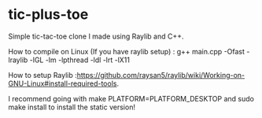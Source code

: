 # tic-plus-toe
Simple tic-tac-toe clone I made using Raylib and C++.

How to compile on Linux (If you have raylib setup) : g++ main.cpp -Ofast -lraylib -lGL -lm -lpthread -ldl -lrt -lX11

How to setup Raylib :https://github.com/raysan5/raylib/wiki/Working-on-GNU-Linux#install-required-tools.

I recommend going with make PLATFORM=PLATFORM_DESKTOP and sudo make install to install the static version!
